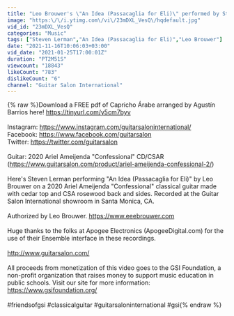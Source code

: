 ```yaml
---
title: "Leo Brouwer's \"An Idea (Passacaglia for Eli)\" performed by Steven Lerman on a 2020 Ariel Ameijenda"
image: "https:\/\/i.ytimg.com\/vi\/23mDXL_VesQ\/hqdefault.jpg"
vid_id: "23mDXL_VesQ"
categories: "Music"
tags: ["Steven Lerman","An Idea (Passacaglia for Eli)","Leo Brouwer"]
date: "2021-11-16T10:06:03+03:00"
vid_date: "2021-01-25T17:00:01Z"
duration: "PT2M51S"
viewcount: "18843"
likeCount: "783"
dislikeCount: "6"
channel: "Guitar Salon International"
---
```

{% raw %}Download a FREE pdf of Capricho Árabe arranged by Agustín Barrios here! <a rel="nofollow" target="blank" href="https://tinyurl.com/y5cm7byv">https://tinyurl.com/y5cm7byv</a><br /> <br />Instagram: <a rel="nofollow" target="blank" href="https://www.instagram.com/guitarsaloninternational/">https://www.instagram.com/guitarsaloninternational/</a><br />Facebook: <a rel="nofollow" target="blank" href="https://www.facebook.com/guitarsalon">https://www.facebook.com/guitarsalon</a><br />Twitter: <a rel="nofollow" target="blank" href="https://twitter.com/guitarsalon">https://twitter.com/guitarsalon</a><br /><br />Guitar: 2020 Ariel Ameijenda &quot;Confessional&quot; CD/CSAR (<a rel="nofollow" target="blank" href="https://www.guitarsalon.com/product/ariel-ameijenda-confessional-2/)">https://www.guitarsalon.com/product/ariel-ameijenda-confessional-2/)</a><br /><br />Here's Steven Lerman performing &quot;An Idea (Passacaglia for Eli)&quot; by Leo Brouwer on a 2020 Ariel Ameijenda &quot;Confessional&quot; classical guitar made with cedar top and CSA rosewood back and sides. Recorded at the Guitar Salon International showroom in Santa Monica, CA.<br /><br />Authorized by Leo Brouwer. <a rel="nofollow" target="blank" href="https://www.eeebrouwer.com">https://www.eeebrouwer.com</a><br /><br />Huge thanks to the folks at Apogee Electronics (ApogeeDigital.com) for the use of their Ensemble interface in these recordings.<br /><br /><a rel="nofollow" target="blank" href="http://www.guitarsalon.com/">http://www.guitarsalon.com/</a><br /><br />All proceeds from monetization of this video goes to the GSI Foundation, a non-profit organization that raises money to support music education in public schools. Visit our site for more information: <a rel="nofollow" target="blank" href="https://www.gsifoundation.org/">https://www.gsifoundation.org/</a><br /><br />#friendsofgsi #classicalguitar #guitarsaloninternational #gsi{% endraw %}
